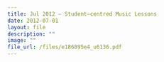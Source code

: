 ```yaml
---
title: Jul 2012 – Student–centred Music Lessons
date: 2012-07-01
layout: file
description: ""
image: ""
file_url: /files/e186895e4_u6136.pdf
---
```

